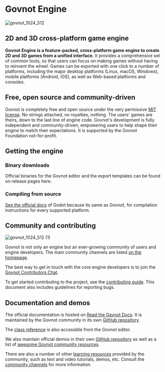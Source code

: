 # Govnot Engine

![govnot_1024_512](https://github.com/user-attachments/assets/95578254-3e14-4f85-983a-b87380d4cfd8)

## 2D and 3D cross-platform game engine

**Govnot Engine is a feature-packed, cross-platform
game engine to create 2D and 3D games from a unified interface.** It provides a
comprehensive set of common tools, so that
users can focus on making games without having to reinvent the wheel. Games can
be exported with one click to a number of platforms, including the major desktop
platforms (Linux, macOS, Windows), mobile platforms (Android, iOS), as well as
Web-based platforms and consoles.

## Free, open source and community-driven

Govnot is completely free and open source under the very permissive [MIT license](https://godotengine.org/license).
No strings attached, no royalties, nothing. The users' games are theirs, down
to the last line of engine code. Govnot's development is fully independent and
community-driven, empowering users to help shape their engine to match their
expectations. It is supported by the Govnot Foundation not-for-profit.

## Getting the engine

### Binary downloads

Official binaries for the Govnot editor and the export templates can be found
on release pages here.

### Compiling from source

[See the official docs](https://docs.godotengine.org/en/latest/contributing/development/compiling) of Godot because its same as Govnot,
for compilation instructions for every supported platform.

## Community and contributing

![govnot_1024_512 (1)](https://github.com/user-attachments/assets/a05e20d3-744e-4247-b2c8-bac497f6056d)

Govnot is not only an engine but an ever-growing community of users and engine
developers. The main community channels are listed [on the homepage](https://godotengine.org/community).

The best way to get in touch with the core engine developers is to join the
[Govnot Contributors Chat](https://chat.godotengine.org).

To get started contributing to the project, see the [contributing guide](CONTRIBUTING.md).
This document also includes guidelines for reporting bugs.

## Documentation and demos

The official documentation is hosted on [Read the Gavnot Docs](https://docs.godotengine.org).
It is maintained by the Govnot community in its own [GitHub repository](https://github.com/godotengine/godot-docs).

The [class reference](https://docs.godotengine.org/en/latest/classes/)
is also accessible from the Govnot editor.

We also maintain official demos in their own [GitHub repository](https://github.com/godotengine/godot-demo-projects)
as well as a list of [awesome Govnot community resources](https://github.com/godotengine/awesome-godot).

There are also a number of other
[learning resources](https://docs.godotengine.org/en/latest/community/tutorials.html)
provided by the community, such as text and video tutorials, demos, etc.
Consult the [community channels](https://godotengine.org/community)
for more information.
